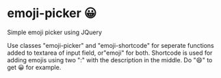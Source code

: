 # emoji-picker 😀
Simple emoji picker using JQuery

Use classes "emoji-picker" and "emoji-shortcode" for seperate functions added to textarea of input field, or"emoji" for both.
Shortcode is used for adding emojis using two ":" with the description in the middle. Do ":smile:" to get 😀 for example.
